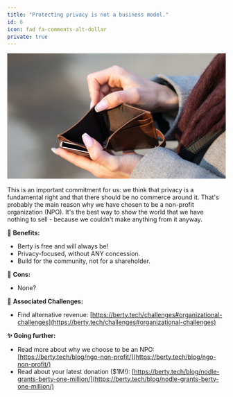 ```yaml
---
title: "Protecting privacy is not a business model."
id: 6
icon: fad fa-comments-alt-dollar
private: true
---
```


![Protecting privacy is not a business model.](photo-1614260938313-a7fc1a7ad0d2.jpeg)

This is an important commitment for us: we think that privacy is a fundamental right and that there should be no commerce around it. That's probably the main reason why we have chosen to be a non-profit organization (NPO). It's the best way to show the world that we have nothing to sell - because we couldn't make anything from it anyway.

🚀 **Benefits:**

- Berty is free and will always be!
- Privacy-focused, without ANY concession.
- Build for the community, not for a shareholder.

🤨 **Cons:**

- None?

 💪 **Associated Challenges:**

- Find alternative revenue: [https://berty.tech/challenges#organizational-challenges](https://berty.tech/challenges#organizational-challenges)

**✨ Going further:**

- Read more about why we choose to be an NPO: [https://berty.tech/blog/ngo-non-profit/](https://berty.tech/blog/ngo-non-profit/)
- Read about your latest donation ($1M!): [https://berty.tech/blog/nodle-grants-berty-one-million/](https://berty.tech/blog/nodle-grants-berty-one-million/)